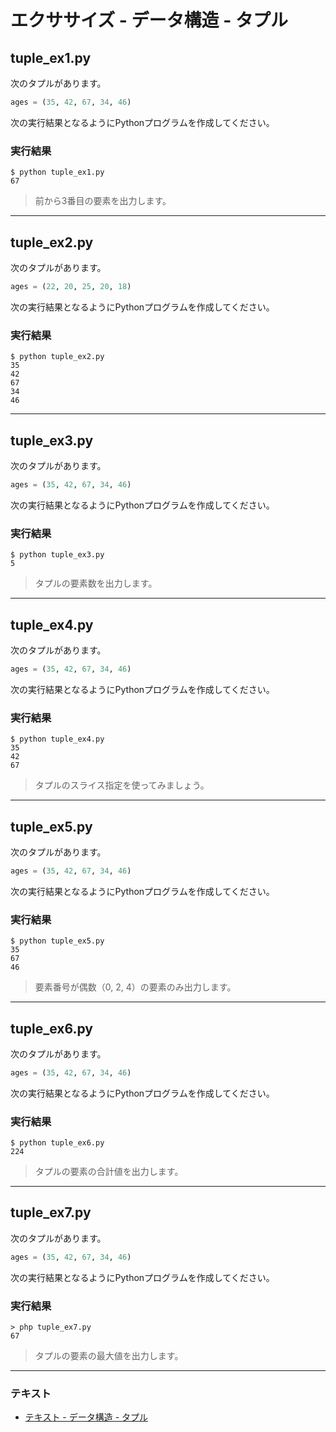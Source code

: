 # エクササイズ - データ構造 - タプル

## tuple_ex1.py

次のタプルがあります。

``` python
ages = (35, 42, 67, 34, 46)
```

次の実行結果となるようにPythonプログラムを作成してください。

### 実行結果

``` 
$ python tuple_ex1.py 
67
```

> 前から3番目の要素を出力します。

---

## tuple_ex2.py

次のタプルがあります。

``` python
ages = (22, 20, 25, 20, 18)
```

次の実行結果となるようにPythonプログラムを作成してください。

### 実行結果

``` 
$ python tuple_ex2.py
35
42
67
34
46
```

---

## tuple_ex3.py

次のタプルがあります。

``` python
ages = (35, 42, 67, 34, 46)
```

次の実行結果となるようにPythonプログラムを作成してください。

### 実行結果

``` 
$ python tuple_ex3.py 
5
```

> タプルの要素数を出力します。

---

## tuple_ex4.py

次のタプルがあります。

``` python
ages = (35, 42, 67, 34, 46)
```

次の実行結果となるようにPythonプログラムを作成してください。

### 実行結果

``` 
$ python tuple_ex4.py
35
42
67
```

> タプルのスライス指定を使ってみましょう。

---

## tuple_ex5.py

次のタプルがあります。

``` python
ages = (35, 42, 67, 34, 46)
```

次の実行結果となるようにPythonプログラムを作成してください。

### 実行結果

``` 
$ python tuple_ex5.py
35
67
46
```

> 要素番号が偶数（0, 2, 4）の要素のみ出力します。

---

## tuple_ex6.py

次のタプルがあります。

``` python
ages = (35, 42, 67, 34, 46)
```

次の実行結果となるようにPythonプログラムを作成してください。

### 実行結果

``` 
$ python tuple_ex6.py
224
```

> タプルの要素の合計値を出力します。

---

## tuple_ex7.py

次のタプルがあります。

``` python
ages = (35, 42, 67, 34, 46)
```

次の実行結果となるようにPythonプログラムを作成してください。

### 実行結果

``` 
> php tuple_ex7.py
67
```

> タプルの要素の最大値を出力します。

---

### テキスト

* [テキスト - データ構造 - タプル](../text/09_basic_ex.md)
